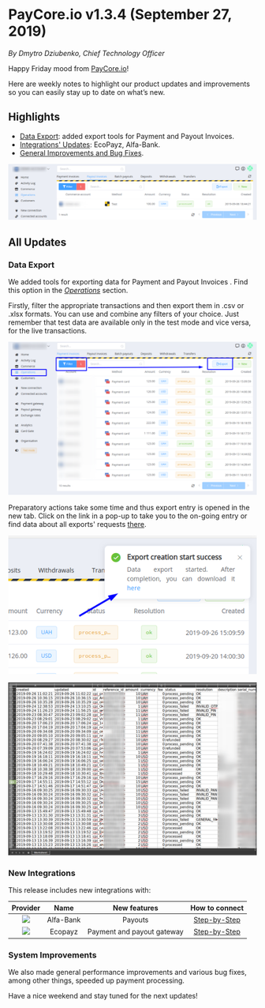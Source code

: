 # **PayCore.io v1.3.4 (September 27, 2019)**

*By Dmytro Dziubenko, Chief Technology Officer*

Happy Friday mood from [PayCore.io](http://paycore.io/)!

Here are weekly notes to highlight our product updates and improvements so you can easily stay up to date on what’s new.  

## Highlights
* [Data Export](#data-export): added export tools for Payment and Payout Invoices.
* [Integrations' Updates](#new-integrations): EcoPayz, Alfa-Bank.
* [General Improvements and Bug Fixes](#system-improvements).

![](images/v1.3.4/export0.png)

## All Updates

### Data Export

We added tools for exporting data for Payment and Payout 
Invoices . Find this option in the [*Operations*](https://dashboard.paycore.io/operations/payment-invoices) section.

Firstly, filter the appropriate transactions and then export them in .csv or .xlsx formats. You can use and combine any filters of your choice. Just remember that test data are available only in the test mode and vice versa, for the live transactions. 

![](images/v1.3.4/export.png)

Preparatory actions take some time and thus export entry is opened in the new tab. Click on the link in a pop-up to take you to the on-going entry or find data about all exports' requests [there](https://dashboard.paycore.io/data-exports/list).

![](images/v1.3.4/export-popup.png)

![](images/v1.3.4/export-grid.png)

### New Integrations

This release includes new integrations with:

| Provider | Name  | New features | How to connect |
|:-:|:-:|:-:|:-:|
|<a href ="https://alfabank.ua/en/banking" target="_blank" rel="noopener"> <img src="https://static.openfintech.io/payment_providers/alfabank/logo.svg?w=70" width="70px"> </a>  | Alfa-Bank | Payouts | [Step-by-Step](/connectors/alfabank/)
|<a href ="https://www.ecopayz.com/en/" target="_blank" rel="noopener"> <img src="https://static.openfintech.io/payment_providers/ecopayz/logo.svg?w=70" width="70px"> </a>  | Ecopayz | Payment and payout gateway | [Step-by-Step](/connectors/ecopayz/) |

### System Improvements

We also made general performance improvements and various bug fixes, among other things, speeded up payment processing. 

Have a nice weekend and stay tuned for the next updates! 